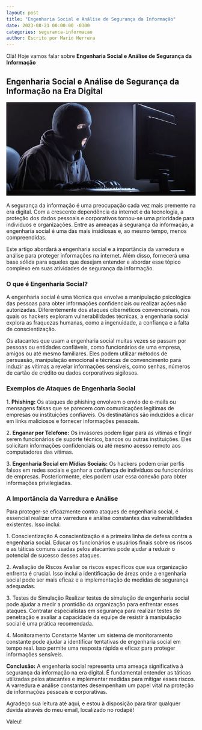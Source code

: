 ```yaml
---
layout: post
title: "Engenharia Social e Análise de Segurança da Informação"
date: 2023-08-21 00:00:00 -0300
categories: seguranca-informacao
author: Escrito por Mario Herrera
---
```


Olá! Hoje vamos falar sobre **Engenharia Social e Análise de Segurança da Informação**

## Engenharia Social e Análise de Segurança da Informação na Era Digital


![](https://github.com/mariopuebla17/blog/blob/main/_images/20230820/si1.jpg?raw=true)

A segurança da informação é uma preocupação cada vez mais premente na era digital. Com a crescente dependência da internet e da tecnologia, a proteção dos dados pessoais e corporativos tornou-se uma prioridade para indivíduos e organizações. Entre as ameaças à segurança da informação, a engenharia social é uma das mais insidiosas e, ao mesmo tempo, menos compreendidas.

Este artigo abordará a engenharia social e a importância da varredura e análise para proteger informações na internet. Além disso, fornecerá uma base sólida para aqueles que desejam entender e abordar esse tópico complexo em suas atividades de segurança da informação.

### O que é Engenharia Social?

A engenharia social é uma técnica que envolve a manipulação psicológica das pessoas para obter informações confidenciais ou realizar ações não autorizadas. Diferentemente dos ataques cibernéticos convencionais, nos quais os hackers exploram vulnerabilidades técnicas, a engenharia social explora as fraquezas humanas, como a ingenuidade, a confiança e a falta de conscientização.

Os atacantes que usam a engenharia social muitas vezes se passam por pessoas ou entidades confiáveis, como funcionários de uma empresa, amigos ou até mesmo familiares. Eles podem utilizar métodos de persuasão, manipulação emocional e técnicas de convencimento para induzir as vítimas a revelar informações sensíveis, como senhas, números de cartão de crédito ou dados corporativos sigilosos.

### Exemplos de Ataques de Engenharia Social

1\. **Phishing:** Os ataques de phishing envolvem o envio de e-mails ou mensagens falsas que se parecem com comunicações legítimas de empresas ou instituições confiáveis. Os destinatários são induzidos a clicar em links maliciosos e fornecer informações pessoais.

2\. **Enganar por Telefone:** Os invasores podem ligar para as vítimas e fingir serem funcionários de suporte técnico, bancos ou outras instituições. Eles solicitam informações confidenciais ou até mesmo acesso remoto aos computadores das vítimas.

3\. **Engenharia Social em Mídias Sociais:** Os hackers podem criar perfis falsos em redes sociais e ganhar a confiança de indivíduos ou funcionários de empresas. Posteriormente, eles podem usar essa conexão para obter informações privilegiadas.

### A Importância da Varredura e Análise

Para proteger-se eficazmente contra ataques de engenharia social, é essencial realizar uma varredura e análise constantes das vulnerabilidades existentes. Isso inclui:

1\. Conscientização
A conscientização é a primeira linha de defesa contra a engenharia social. Educar os funcionários e usuários finais sobre os riscos e as táticas comuns usadas pelos atacantes pode ajudar a reduzir o potencial de sucesso desses ataques.

2\. Avaliação de Riscos
Avaliar os riscos específicos que sua organização enfrenta é crucial. Isso inclui a identificação de áreas onde a engenharia social pode ser mais eficaz e a implementação de medidas de segurança adequadas.

3\. Testes de Simulação
Realizar testes de simulação de engenharia social pode ajudar a medir a prontidão da organização para enfrentar esses ataques. Contratar especialistas em segurança para realizar testes de penetração e avaliar a capacidade da equipe de resistir à manipulação social é uma prática recomendada.

4\. Monitoramento Constante
Manter um sistema de monitoramento constante pode ajudar a identificar tentativas de engenharia social em tempo real. Isso permite uma resposta rápida e eficaz para proteger informações sensíveis.

**Conclusão:** A engenharia social representa uma ameaça significativa à segurança da informação na era digital. É fundamental entender as táticas utilizadas pelos atacantes e implementar medidas para mitigar esses riscos. A varredura e análise constantes desempenham um papel vital na proteção de informações pessoais e corporativas.

Agradeço sua leitura até aqui, e estou à disposição para tirar qualquer dúvida através do meu email, localizado no rodapé!

Valeu!